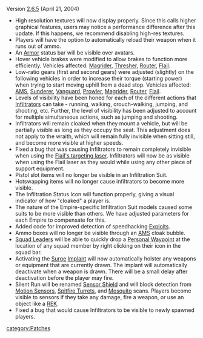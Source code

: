 Version [2.6.5](/2.6.5 "wikilink") (April 21, 2004)

- High resolution textures will now display properly. Since this calls
  higher graphical features, users may notice a performance difference
  after this update. If this happens, we recommend disabling high-res
  textures.
- Players will have the option to automatically reload their weapon
  when it runs out of ammo.
- An [Armor](/Armor "wikilink") status bar will be visible over
  avatars.
- Hover vehicle brakes were modified to allow brakes to function more
  efficiently. Vehicles affected: [Magrider](/Magrider "wikilink"),
  [Thresher](/Thresher "wikilink"), [Router](/Router "wikilink"),
  [Flail](/Flail "wikilink").
- Low-ratio gears (first and second gears) were adjusted (slightly) on
  the following vehicles in order to increase their torque (starting
  power) when trying to start moving uphill from a dead stop. Vehicles
  affected: [AMS](/AMS "wikilink"), [Sunderer](/Sunderer "wikilink"),
  [Vanguard](/Vanguard "wikilink"), [Prowler](/Prowler "wikilink"),
  [Magrider](/Magrider "wikilink"), [Router](/Router "wikilink"),
  [Flail](/Flail "wikilink").
- Levels of visibility have been honed for each of the different
  actions that [Infiltrators](/Infiltrator "wikilink") can take -
  running, walking, crouch-walking, jumping, and shooting, etc.
  Further, the level of visibility has been adjusted to account for
  multiple simultaneous actions, such as jumping and shooting.
- Infiltrators will remain cloaked when they mount a vehicle, but will
  be partially visible as long as they occupy the seat. This
  adjustment does not apply to the wraith, which will remain fully
  invisible when sitting still, and become more visible at higher
  speeds.
- Fixed a bug that was causing Infiltrators to remain completely
  invisible when using the [Flail's targeting
  laser](/Laze_Pointer "wikilink"). Infiltrators will now be as visible
  when using the Flail laser as they would while using any other piece
  of support equipment.
- Pistol slot items will no longer be visible in an Infiltration Suit.
- Hotswapping items will no longer cause infiltrators to become more
  visible.
- The Infiltration Status Icon will function properly, giving a visual
  indicator of how "cloaked" a player is.
- The nature of the Empire-specific Infiltration Suit models caused
  some suits to be more visible than others. We have adjusted
  parameters for each Empire to compensate for this.
- Added code for improved detection of speedhacking
  [Exploits](/Exploit "wikilink").
- Ammo boxes will no longer be visible through an
  [AMS](/AMS "wikilink") cloak bubble.
- [Squad Leaders](/Squad_Leader "wikilink") will be able to quickly
  drop a [Personal Waypoint](/Personal_Waypoint "wikilink") at the
  location of any squad member by right clicking on their icon in the
  squad bar.
- Activating the [Surge](/Surge "wikilink")
  [Implant](/Implant "wikilink") will now automatically holster any
  weapons or equipment that are currently drawn. The implant will
  automatically deactivate when a weapon is drawn. There will be a
  small delay after deactivation before the player may fire.
- Silent Run will be renamed [Sensor Shield](/Sensor_Shield "wikilink")
  and will block detection from [Motion
  Sensors](/Motion_Sensor "wikilink"), [Spitfire
  Turrets](/Spitfire_Turret "wikilink"), and
  [Mosquito](/Mosquito "wikilink") scans. Players become visible to
  sensors if they take any damage, fire a weapon, or use an object
  like a [REK](/REK "wikilink").
- Fixed a bug that would cause Infiltrators to be visible to newly
  spawned players.

[category:Patches](/category:Patches "wikilink")

